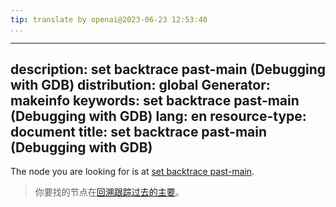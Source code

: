 ```yaml
---
tip: translate by openai@2023-06-23 12:53:40
...
```

---
description: set backtrace past-main (Debugging with GDB)
distribution: global
Generator: makeinfo
keywords: set backtrace past-main (Debugging with GDB)
lang: en
resource-type: document
title: set backtrace past-main (Debugging with GDB)
---

The node you are looking for is at [set backtrace past-main](Backtrace.html#set-backtrace-past_002dmain).

> 你要找的节点在[回溯跟踪过去的主要](Backtrace.html#set-backtrace-past_002dmain)。
